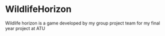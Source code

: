 # WildlifeHorizon
Wildlife horizon is a game developed by my group project team for my final year project at ATU
